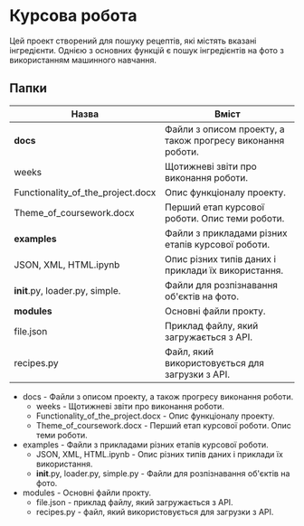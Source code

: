 Курсова робота
=====================
Цей проект створений для пошуку рецептів, які містять вказані інгредієнти.
Однією з основних функцій є пошук інгредієнтів на фото з використанням машинного навчання.

Папки
-------------
Назва  | Вміст
----------------|----------------------
**docs**|Файли з описом проекту, а також прогресу виконання роботи. 
  weeks|Щотижневі звіти про виконання роботи.
  Functionality_of_the_project.docx|Опис функціоналу проекту.
  Theme_of_coursework.docx|Перший етап курсової роботи. Опис теми роботи.
**examples**|Файли з прикладами різних етапів курсової роботи.
  JSON, XML, HTML.ipynb|Опис різних типів даних і приклади їх використання.
  __init__.py, loader.py, simple.|Файли для розпізнавання об'єктів на фото.
**modules**|Основні файли прокту.
  file.json|Приклад файлу, який загружається з API.
  recipes.py|Файл, який використовується для загрузки з API.

* docs - Файли з описом проекту, а також прогресу виконання роботи. 
  * weeks - Щотижневі звіти про виконання роботи.
  * Functionality_of_the_project.docx - Опис функціоналу проекту.
  * Theme_of_coursework.docx - Перший етап курсової роботи. Опис теми роботи.
* examples - Файли з прикладами різних етапів курсової роботи.
  * JSON, XML, HTML.ipynb - Опис різних типів даних і приклади їх використання.
  * __init__.py, loader.py, simple.py - Файли для розпізнавання об'єктів на фото.
* modules - Основні файли прокту.
  * file.json - приклад файлу, який загружається з API.
  * recipes.py - файл, який використовується для загрузки з API.
